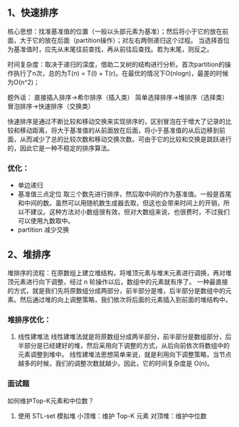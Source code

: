 ## 1、快速排序
核心思想：找准基准值的位置（一般以头部元素为基准）；然后将小于它的放在前面，大于它的放在后面（partition操作）；对左右两侧递归这个过程。
当选择首位为基准值时，应先从末尾往前查找，再从前往后查找。若为末尾，则反之。

时间复杂度：取决于递归的深度，借助二叉树的结构进行分析。首次partition的操作执行了n次，总的为T(n) = T(l) + T(r)。在最优的情况下O(nlogn)，最差的时候为O(n^2)；

题外话：
直接插入排序->希尔排序（插入类）
简单选择排序->堆排序（选择类）
冒泡排序->快速排序（交换类）

快速排序是通过不断比较和移动交换来实现排序的，区别冒泡在于增大了记录的比较和移动距离，将大于基准值的从前面放在后面，将小于基准值的从后边移到前面，从而减少了总的比较次数和移动交换次数。可由于它的比较和交换是跳跃进行的，因此它是一种不稳定的排序算法。

### 优化：
* 单边递归
* 基准值三点定位
  取三个数先进行排序，然后取中间的作为基准值。一般是首尾和中间的数。虽然可以用随机数生成器去取，但这也会带来时间上的开销，所以不建议。这种方法对小数组很有效，但对大数组来说，也很费时，不过我们可以使用九数取中。
* partition 减少交换

## 2、堆排序
堆排序的流程：在原数组上建立堆结构，将堆顶元素与堆末元素进行调换，再对堆顶元素进行向下调整，经过 n 轮操作以后，数组中的元素就有序了。
一种最直接的方式，就是我们先将原数组分成两部分，前半部分是堆，后半部分是数组中的元素。然后通过堆的向上调整策略，我们依次将后面的元素插入到前面的堆结构中。
### 堆排序优化：
1. 线性建堆法
线性建堆法就是将原数组分成两半部分，前半部分是数组部分，后半部分是已经建好的堆，然后采用向下调整的方式，从后向前依次将数组中的元素调整到堆中。
线性建堆法思想简单来说，就是利用向下调整策略，当节点越多的时候，我们的调整次数就越少。因此，它的时间复杂度是 O(n)。

### 面试题
如何维护Top-K元素和中位数？
1. 使用 STL-set 模拟堆
  小顶堆：维护 Top-K 元素
  对顶堆：维护中位数
